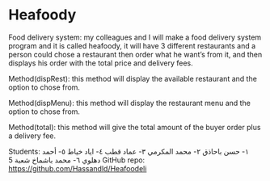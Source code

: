 # Heafoody

Food delivery system:
my colleagues and I will make a food delivery system program and it is called heafoody, it will have 3 different restaurants and a person could chose a restaurant then order what he want’s from it, and then displays his order with the total price and delivery fees.

Method(dispRest): this method will display the available restaurant and the option to chose from.

Method(dispMenu): this method will display the restaurant menu and the option to chose from.

Method(total): this method will give the total amount of the buyer order plus a delivery fee.

Students:
١- حسن باحاذق
٢- محمد المكرمي
٣- عماد قطب
٤- اياد خياط
٥- أحمد دهلوي
٦- محمد باشماخ
شعبة 5
GitHub repo:
https://github.com/Hassandld/Heafoodeli

